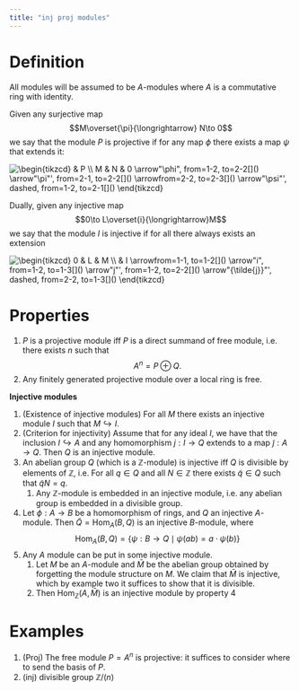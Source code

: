 ```yaml
---
title: "inj proj modules"
---
```


# Definition
All modules will be assumed to be $A$-modules where $A$ is a commutative ring with identity.

Given any surjective map $$M\overset{\pi}{\longrightarrow} N\to 0$$ we say that the module $P$ is projective if for any map $\phi$ there exists a map $\psi$ that extends it:

<img align="center" src="https://i.upmath.me/svg/%5Cbegin%7Btikzcd%7D%0A%09%26%20P%20%5C%5C%0A%09M%20%26%20N%20%26%200%0A%09%5Carrow%5B%22%5Cphi%22%2C%20from%3D1-2%2C%20to%3D2-2%5D%0A%09%5Carrow%5B%22%5Cpi%22'%2C%20from%3D2-1%2C%20to%3D2-2%5D%0A%09%5Carrow%5Bfrom%3D2-2%2C%20to%3D2-3%5D%0A%09%5Carrow%5B%22%5Cpsi%22'%2C%20dashed%2C%20from%3D1-2%2C%20to%3D2-1%5D%0A%5Cend%7Btikzcd%7D" alt="\begin{tikzcd}
	&amp; P \\
	M &amp; N &amp; 0
	\arrow&quot;\phi&quot;, from=1-2, to=2-2[]()
	\arrow&quot;\pi&quot;', from=2-1, to=2-2[]()
	\arrowfrom=2-2, to=2-3[]()
	\arrow&quot;\psi&quot;', dashed, from=1-2, to=2-1[]()
\end{tikzcd}" />

Dually, given any injective map $$0\to L\overset{i}{\longrightarrow}M$$
we say that the module $I$ is injective if for all there always exists an extension

<img align="center" src="https://i.upmath.me/svg/%5Cbegin%7Btikzcd%7D%0A%090%20%26%20L%20%26%20M%20%5C%5C%0A%09%26%20I%0A%09%5Carrow%5Bfrom%3D1-1%2C%20to%3D1-2%5D%0A%09%5Carrow%5B%22i%22%2C%20from%3D1-2%2C%20to%3D1-3%5D%0A%09%5Carrow%5B%22j%22'%2C%20from%3D1-2%2C%20to%3D2-2%5D%0A%09%5Carrow%5B%22%7B%5Ctilde%7Bj%7D%7D%22'%2C%20dashed%2C%20from%3D2-2%2C%20to%3D1-3%5D%0A%5Cend%7Btikzcd%7D" alt="\begin{tikzcd}
	0 &amp; L &amp; M \\
	&amp; I
	\arrowfrom=1-1, to=1-2[]()
	\arrow&quot;i&quot;, from=1-2, to=1-3[]()
	\arrow&quot;j&quot;', from=1-2, to=2-2[]()
	\arrow&quot;{\tilde{j}}&quot;', dashed, from=2-2, to=1-3[]()
\end{tikzcd}" />

# Properties
1. $P$ is a projective module iff $P$ is a direct summand of free module, i.e. there exists $n$ such that $$A^n=P\oplus Q.$$
2. Any finitely generated projective module over a local ring is free.

**Injective modules**
1. (Existence of injective modules) For all $M$ there exists an injective module $I$ such that $M\hookrightarrow I$.
2. (Criterion for injectivity) Assume that for any ideal $I$, we have that the inclusion $I\hookrightarrow A$ and any homomorphism $j:I\to Q$ extends to a map $\tilde{j}:A\to Q$. Then $Q$ is an injective module.
3. An abelian group $Q$ (which is a $\mathbb{Z}$-module) is injective iff $Q$ is divisible by elements of $\mathbb{Z}$, i.e. For all $q\in Q$ and all $N\in \mathbb{Z}$ there exists $\tilde{q}\in Q$ such that $\tilde{q}N=q$.
	1. Any $\mathbb{Z}$-module is embedded in an injective module, i.e. any abelian group is embedded in a divisible group.
4. Let $\phi:A\to B$ be a homomorphism of rings, and $Q$ an injective $A$-module. Then $\tilde{Q}=\text{Hom}_A(B,Q)$ is an injective $B$-module, where $$\text{Hom}_A(B,Q)=\{\psi:B\to Q\mid \psi(ab)=a\cdot\psi(b)\}$$
5. Any $A$ module can be put in some injective module.
	1. Let $M$ be an $A$-module and $\bar{M}$ be the abelian group obtained by forgetting the module structure on $M$. We claim that $\bar{M}$ is injective, which by example two it suffices to show that it is divisible. 
	2. Then $\text{Hom}_\mathbb{Z}(A,\bar{M})$ is an injective module by property 4

# Examples
1. (Proj) The free module $P=A^n$ is projective: it suffices to consider where to send the basis of $P$.
2. (inj) divisible group $\mathbb{Z}/(n)$
